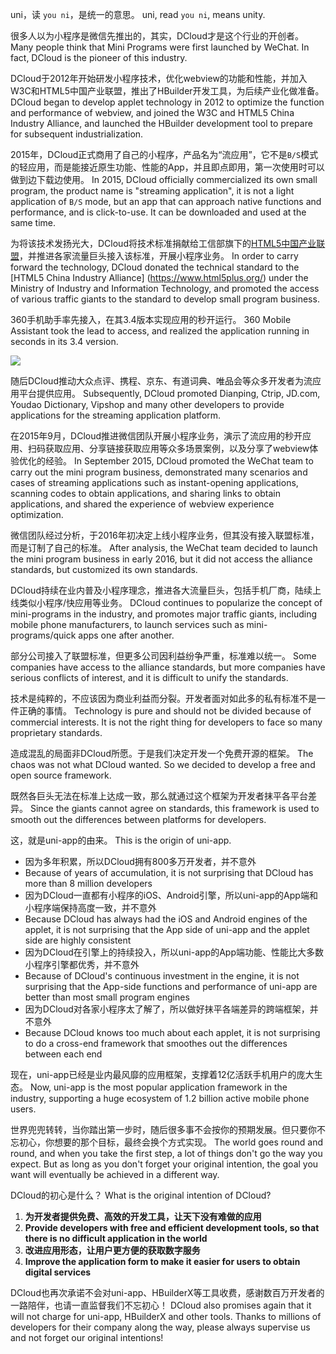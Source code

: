 uni，读 `you ni`，是统一的意思。
uni, read `you ni`, means unity.

很多人以为小程序是微信先推出的，其实，DCloud才是这个行业的开创者。
Many people think that Mini Programs were first launched by WeChat. In fact, DCloud is the pioneer of this industry.

DCloud于2012年开始研发小程序技术，优化webview的功能和性能，并加入W3C和HTML5中国产业联盟，推出了HBuilder开发工具，为后续产业化做准备。
DCloud began to develop applet technology in 2012 to optimize the function and performance of webview, and joined the W3C and HTML5 China Industry Alliance, and launched the HBuilder development tool to prepare for subsequent industrialization.

2015年，DCloud正式商用了自己的小程序，产品名为“流应用”，它不是`B/S`模式的轻应用，而是能接近原生功能、性能的App，并且即点即用，第一次使用时可以做到边下载边使用。
In 2015, DCloud officially commercialized its own small program, the product name is "streaming application", it is not a light application of `B/S` mode, but an app that can approach native functions and performance, and is click-to-use. It can be downloaded and used at the same time.

为将该技术发扬光大，DCloud将技术标准捐献给工信部旗下的[HTML5中国产业联盟](https://www.html5plus.org/)，并推进各家流量巨头接入该标准，开展小程序业务。
In order to carry forward the technology, DCloud donated the technical standard to the [HTML5 China Industry Alliance] (https://www.html5plus.org/) under the Ministry of Industry and Information Technology, and promoted the access of various traffic giants to the standard to develop small program business.

360手机助手率先接入，在其3.4版本实现应用的秒开运行。
360 Mobile Assistant took the lead to access, and realized the application running in seconds in its 3.4 version.

<img src="https://web-assets.dcloud.net.cn/unidoc/zh/pic-3.png" style="max-width:480px;">

随后DCloud推动大众点评、携程、京东、有道词典、唯品会等众多开发者为流应用平台提供应用。
Subsequently, DCloud promoted Dianping, Ctrip, JD.com, Youdao Dictionary, Vipshop and many other developers to provide applications for the streaming application platform.

在2015年9月，DCloud推进微信团队开展小程序业务，演示了流应用的秒开应用、扫码获取应用、分享链接获取应用等众多场景案例，以及分享了webview体验优化的经验。
In September 2015, DCloud promoted the WeChat team to carry out the mini program business, demonstrated many scenarios and cases of streaming applications such as instant-opening applications, scanning codes to obtain applications, and sharing links to obtain applications, and shared the experience of webview experience optimization.

微信团队经过分析，于2016年初决定上线小程序业务，但其没有接入联盟标准，而是订制了自己的标准。
After analysis, the WeChat team decided to launch the mini program business in early 2016, but it did not access the alliance standards, but customized its own standards.

DCloud持续在业内普及小程序理念，推进各大流量巨头，包括手机厂商，陆续上线类似小程序/快应用等业务。
DCloud continues to popularize the concept of mini-programs in the industry, and promotes major traffic giants, including mobile phone manufacturers, to launch services such as mini-programs/quick apps one after another.

部分公司接入了联盟标准，但更多公司因利益纷争严重，标准难以统一。
Some companies have access to the alliance standards, but more companies have serious conflicts of interest, and it is difficult to unify the standards.

技术是纯粹的，不应该因为商业利益而分裂。开发者面对如此多的私有标准不是一件正确的事情。
Technology is pure and should not be divided because of commercial interests. It is not the right thing for developers to face so many proprietary standards.

造成混乱的局面非DCloud所愿。于是我们决定开发一个免费开源的框架。
The chaos was not what DCloud wanted. So we decided to develop a free and open source framework.

既然各巨头无法在标准上达成一致，那么就通过这个框架为开发者抹平各平台差异。
Since the giants cannot agree on standards, this framework is used to smooth out the differences between platforms for developers.

这，就是uni-app的由来。
This is the origin of uni-app.

- 因为多年积累，所以DCloud拥有800多万开发者，并不意外
- Because of years of accumulation, it is not surprising that DCloud has more than 8 million developers
- 因为DCloud一直都有小程序的iOS、Android引擎，所以uni-app的App端和小程序端保持高度一致，并不意外
- Because DCloud has always had the iOS and Android engines of the applet, it is not surprising that the App side of uni-app and the applet side are highly consistent
- 因为DCloud在引擎上的持续投入，所以uni-app的App端功能、性能比大多数小程序引擎都优秀，并不意外
- Because of DCloud's continuous investment in the engine, it is not surprising that the App-side functions and performance of uni-app are better than most small program engines
- 因为DCloud对各家小程序太了解了，所以做好抹平各端差异的跨端框架，并不意外
- Because DCloud knows too much about each applet, it is not surprising to do a cross-end framework that smoothes out the differences between each end

现在，uni-app已经是业内最风靡的应用框架，支撑着12亿活跃手机用户的庞大生态。
Now, uni-app is the most popular application framework in the industry, supporting a huge ecosystem of 1.2 billion active mobile phone users.

世界兜兜转转，当你踏出第一步时，随后很多事不会按你的预期发展。但只要你不忘初心，你想要的那个目标，最终会换个方式实现。
The world goes round and round, and when you take the first step, a lot of things don't go the way you expect. But as long as you don't forget your original intention, the goal you want will eventually be achieved in a different way.

DCloud的初心是什么？
What is the original intention of DCloud?

1. **为开发者提供免费、高效的开发工具，让天下没有难做的应用**
1. **Provide developers with free and efficient development tools, so that there is no difficult application in the world**
2. **改进应用形态，让用户更方便的获取数字服务**
2. **Improve the application form to make it easier for users to obtain digital services**

DCloud也再次承诺不会对uni-app、HBuilderX等工具收费，感谢数百万开发者的一路陪伴，也请一直监督我们不忘初心！
DCloud also promises again that it will not charge for uni-app, HBuilderX and other tools. Thanks to millions of developers for their company along the way, please always supervise us and not forget our original intentions!
